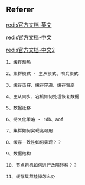 ## Referer

[redis官方文档-英文](https://redis.io/)

[redis官方文档-中文](https://www.redis.net.cn/)

[redis官方文档-中文2](http://www.redis.cn/) 

```
1、缓存预热

2、集群模式 - 主从模式、哨兵模式

3、缓存击穿、缓存穿透、缓存雪崩

4、主从同步、宕机如何处理恢复数据

5、数据迁移

6、持久化策略 - rdb、aof

7、集群如何实现高可用

8、缓存一致性如何实现？？

9、数据结构

10、节点宕机如何进行故障转移？？

11、缓存集群挂掉怎么办















































```

